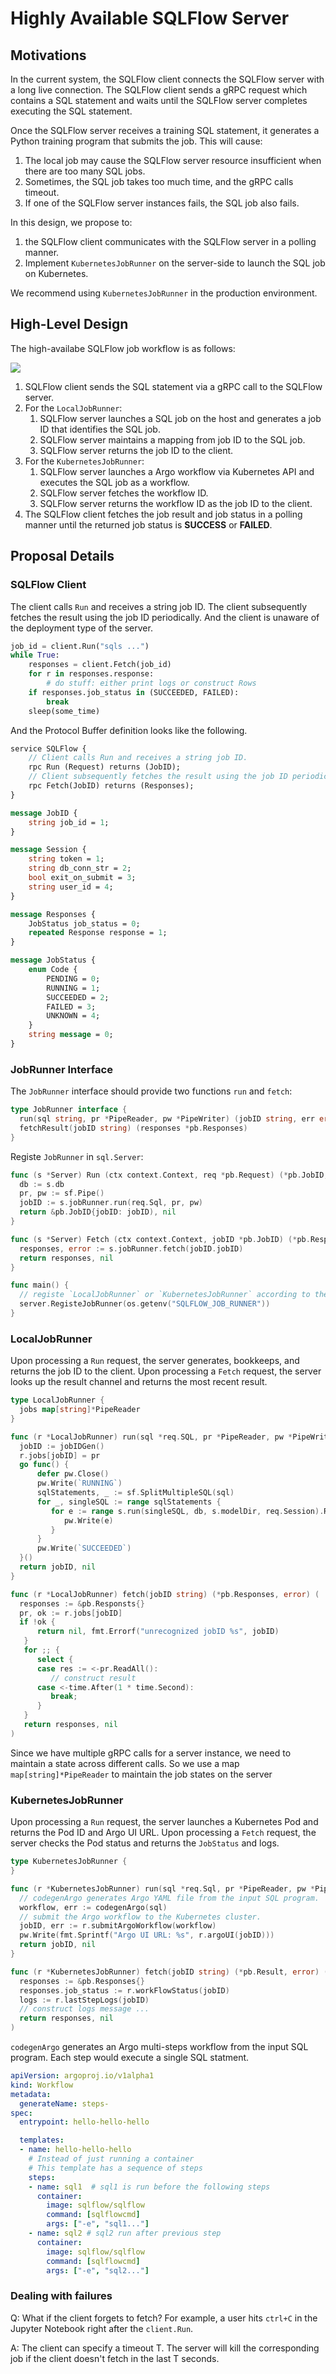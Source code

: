 # Highly Available SQLFlow Server

## Motivations

In the current system, the SQLFlow client connects the SQLFlow server with a long live connection.
The SQLFlow client sends a gRPC request which contains a SQL statement and waits until the SQLFlow server completes executing the SQL statement.

Once the SQLFlow server receives a training SQL statement, it generates a Python training program that submits the job. This will cause:

1. The local job may cause the SQLFlow server resource insufficient when there are too many SQL jobs.
1. Sometimes, the SQL job takes too much time, and the gRPC calls timeout.
1. If one of the SQLFlow server instances fails, the SQL job also fails.

In this design, we propose to:

1. the SQLFlow client communicates with the SQLFlow server in a polling manner.
1. Implement `KubernetesJobRunner` on the server-side to launch the SQL job on Kubernetes.

We recommend using `KubernetesJobRunner` in the production environment.

## High-Level Design

The high-availabe SQLFlow job workflow is as follows:

<img src="figures/cluster_job_runner.png">

1. SQLFlow client sends the SQL statement via a gRPC call to the SQLFlow server.
1. For the `LocalJobRunner`:
    1. SQLFlow server launches a SQL job on the host and generates a job ID that identifies the SQL job.
    1. SQLFlow server maintains a mapping from job ID to the SQL job.
    1. SQLFlow server returns the job ID to the client.
1. For the `KubernetesJobRunner`:
    1. SQLFlow server launches a Argo workflow via Kubernetes API and executes the SQL job as a workflow.
    1. SQLFlow server fetches the workflow ID.
    1. SQLFlow server returns the workflow ID as the job ID to the client.
1. The SQLFlow client fetches the job result and job status in a polling manner until the returned job status is **SUCCESS** or **FAILED**.

## Proposal Details

### SQLFlow Client

The client calls `Run` and receives a string job ID. The client subsequently fetches the result using the job ID periodically. And the client is unaware of the deployment type of the server.

```python
job_id = client.Run("sqls ...")
while True:
    responses = client.Fetch(job_id)
    for r in responses.response:
        # do stuff: either print logs or construct Rows
    if responses.job_status in (SUCCEEDED, FAILED):
        break
    sleep(some_time)
```

And the Protocol Buffer definition looks like the following.

```proto
service SQLFlow {
    // Client calls Run and receives a string job ID.
    rpc Run (Request) returns (JobID);
    // Client subsequently fetches the result using the job ID periodically.
    rpc Fetch(JobID) returns (Responses);
}

message JobID {
    string job_id = 1;
}

message Session {
    string token = 1;
    string db_conn_str = 2;
    bool exit_on_submit = 3;
    string user_id = 4;
}

message Responses {
    JobStatus job_status = 0;
    repeated Response response = 1;
}

message JobStatus {
    enum Code {
        PENDING = 0;
        RUNNING = 1;
        SUCCEEDED = 2;
        FAILED = 3;
        UNKNOWN = 4;
    }
    string message = 0;
}
```

### JobRunner Interface

The `JobRunner` interface should provide two functions `run` and `fetch`:

```go
type JobRunner interface {
  run(sql string, pr *PipeReader, pw *PipeWriter) (jobID string, err error){
  fetchResult(jobID string) (responses *pb.Responses)
}
```

Registe `JobRunner` in `sql.Server`:

```go
func (s *Server) Run (ctx context.Context, req *pb.Request) (*pb.JobID, error) {
  db := s.db
  pr, pw := sf.Pipe()
  jobID := s.jobRunner.run(req.Sql, pr, pw)
  return &pb.JobID{jobID: jobID), nil
}

func (s *Server) Fetch (ctx context.Context, jobID *pb.JobID) (*pb.Responses, error) {
  responses, error := s.jobRunner.fetch(jobID.jobID)
  return responses, nil
}

func main() {
  // registe `LocalJobRunner` or `KubernetesJobRunner` according to the env variable `SQLFLOW_JOB_RUNNER`
  server.RegisteJobRunner(os.getenv("SQLFLOW_JOB_RUNNER"))
}
```

### LocalJobRunner

Upon processing a `Run` request, the server generates, bookkeeps, and returns the job ID to the client.
Upon processing a `Fetch` request, the server looks up the result channel and returns the most recent result.

```go
type LocalJobRunner {
  jobs map[string]*PipeReader
}

func (r *LocalJobRunner) run(sql *req.SQL, pr *PipeReader, pw *PipeWriter) (string, error){
  jobID := jobIDGen()
  r.jobs[jobID] = pr
  go func() {
      defer pw.Close()
      pw.Write(`RUNNING`)
      sqlStatements, _ := sf.SplitMultipleSQL(sql)
      for _, singleSQL := range sqlStatements {
         for e := range s.run(singleSQL, db, s.modelDir, req.Session).ReadAll() {
            pw.Write(e)
         }
      }
      pw.Write(`SUCCEEDED`)
  }()
  return jobID, nil
}

func (r *LocalJobRunner) fetch(jobID string) (*pb.Responses, error) (
  responses := &pb.Responsts{}
  pr, ok := r.jobs[jobID]
  if !ok {
      return nil, fmt.Errorf("unrecognized jobID %s", jobID)
   }
   for ;; {
      select {
      case res := <-pr.ReadAll():
         // construct result
      case <-time.After(1 * time.Second):
         break;
      }
   }
   return responses, nil
)

```

Since we have multiple gRPC calls for a server instance, we need to maintain a state across different calls.
So we use a map `map[string]*PipeReader` to maintain the job states on the server

### KubernetesJobRunner

Upon processing a `Run` request, the server launches a Kubernetes Pod and returns the Pod ID and Argo UI URL.
Upon processing a `Fetch` request, the server checks the Pod status and returns the `JobStatus` and logs.

```go
type KubernetesJobRunner {
}

func (r *KubernetesJobRunner) run(sql *req.Sql, pr *PipeReader, pw *PipeWriter) (string, error){
  // codegenArgo generates Argo YAML file from the input SQL program.
  workflow, err := codegenArgo(sql)
  // submit the Argo workflow to the Kubernetes cluster.
  jobID, err := r.submitArgoWorkflow(workflow)
  pw.Write(fmt.Sprintf("Argo UI URL: %s", r.argoUI(jobID)))
  return jobID, nil
}

func (r *KubernetesJobRunner) fetch(jobID string) (*pb.Result, error) (
  responses := &pb.Responses{}
  responses.job_status := r.workFlowStatus(jobID)
  logs := r.lastStepLogs(jobID)
  // construct logs message ...
  return responses, nil
)
```

`codegenArgo` generates an Argo multi-steps workflow from the input SQL program. Each step would execute a
single SQL statment.

``` yaml
apiVersion: argoproj.io/v1alpha1
kind: Workflow
metadata:
  generateName: steps-
spec:
  entrypoint: hello-hello-hello

  templates:
  - name: hello-hello-hello
    # Instead of just running a container
    # This template has a sequence of steps
    steps:
    - name: sql1  # sql1 is run before the following steps
      container:
        image: sqlflow/sqlflow 
        command: [sqlflowcmd]
        args: ["-e", "sql1..."]
    - name: sql2 # sql2 run after previous step
      container:
        image: sqlflow/sqlflow 
        command: [sqlflowcmd]
        args: ["-e", "sql2..."]
```

### Dealing with failures

Q: What if the client forgets to fetch? For example, a user hits `ctrl+C` in the Jupyter Notebook right after the `client.Run`.

A: The client can specify a timeout T. The server will kill the corresponding job if the client doesn't fetch in the last T seconds.
